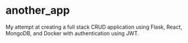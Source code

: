 # another_app
My attempt at creating a full stack CRUD application using Flask, React, MongoDB, and Docker with authentication using JWT.
